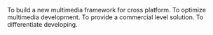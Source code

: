 To build a new multimedia framework for cross platform.
To optimize multimedia development.
To provide a commercial level solution.
To differentiate developing.